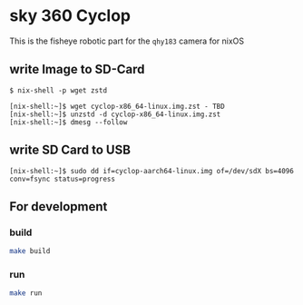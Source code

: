 # sky 360 Cyclop

This is the fisheye robotic part for the `qhy183` camera for nixOS

## write Image to SD-Card

```shell-session
$ nix-shell -p wget zstd

[nix-shell:~]$ wget cyclop-x86_64-linux.img.zst - TBD
[nix-shell:~]$ unzstd -d cyclop-x86_64-linux.img.zst
[nix-shell:~]$ dmesg --follow
```
## write SD Card to USB
```console
[nix-shell:~]$ sudo dd if=cyclop-aarch64-linux.img of=/dev/sdX bs=4096 conv=fsync status=progress
```

## For development

### build
```bash
make build
```
### run 
```bash
make run
